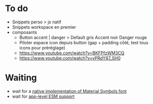 # To do

- Snippets perso > js natif
- Snippets workspace en premier
- composants
  - Button accent | danger > Default gris Accent noir Danger rouge
  - Piloter espace icon depuis button (gap + padding côté, test tous icons pour préréglage)
  - https://www.youtube.com/watch?v=BKFPfzWM3CQ
  - https://www.youtube.com/watch?v=vPRdY87_SH0

# Waiting

- wait for a [native implementation of Material Symbols font](https://github.com/vercel/next.js/discussions/42881)
- wait for [app-level ESM support](https://github.com/vercel/next.js/discussions/59455)
